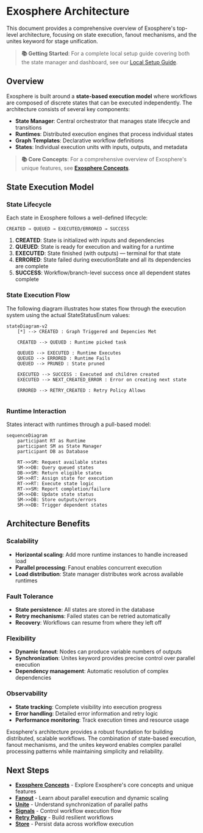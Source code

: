 # Exosphere Architecture

This document provides a comprehensive overview of Exosphere's top-level architecture, focusing on state execution, fanout mechanisms, and the unites keyword for stage unification.

> **📚 Getting Started**: For a complete local setup guide covering both the state manager and dashboard, see our [Local Setup Guide](./local-setup.md).

## Overview

Exosphere is built around a **state-based execution model** where workflows are composed of discrete states that can be executed independently. The architecture consists of several key components:

- **State Manager**: Central orchestrator that manages state lifecycle and transitions
- **Runtimes**: Distributed execution engines that process individual states
- **Graph Templates**: Declarative workflow definitions
- **States**: Individual execution units with inputs, outputs, and metadata

> **📚 Core Concepts**: For a comprehensive overview of Exosphere's unique features, see **[Exosphere Concepts](./concepts.md)**.

## State Execution Model

### State Lifecycle

Each state in Exosphere follows a well-defined lifecycle:

```
CREATED → QUEUED → EXECUTED/ERRORED → SUCCESS
```

1. **CREATED**: State is initialized with inputs and dependencies
2. **QUEUED**: State is ready for execution and waiting for a runtime
3. **EXECUTED**: State finished (with outputs) — terminal for that state
4. **ERRORED**: State failed during executionState and all its dependencies are complete
5. **SUCCESS**: Workflow/branch-level success once all dependent states complete

### State Execution Flow

The following diagram illustrates how states flow through the execution system using the actual StateStatusEnum values:

```mermaid
stateDiagram-v2
    [*] --> CREATED : Graph Triggered and Depencies Met
    
    CREATED --> QUEUED : Runtime picked task
    
    QUEUED --> EXECUTED : Runtime Executes
    QUEUED --> ERRORED : Runtime Fails
    QUEUED --> PRUNED : State pruned
    
    EXECUTED --> SUCCESS : Executed and children created
    EXECUTED --> NEXT_CREATED_ERROR : Error on creating next state
    
    ERRORED --> RETRY_CREATED : Retry Policy Allows  


```

### Runtime Interaction

States interact with runtimes through a pull-based model:

```mermaid
sequenceDiagram   
    participant RT as Runtime
    participant SM as State Manager
    participant DB as Database
    
    RT->>SM: Request available states
    SM->>DB: Query queued states
    DB->>SM: Return eligible states
    SM->>RT: Assign state for execution
    RT->>RT: Execute state logic
    RT->>SM: Report completion/failure
    SM->>DB: Update state status
    SM->>DB: Store outputs/errors
    SM->>DB: Trigger dependent states
```

## Architecture Benefits

### Scalability

- **Horizontal scaling**: Add more runtime instances to handle increased load
- **Parallel processing**: Fanout enables concurrent execution
- **Load distribution**: State manager distributes work across available runtimes

### Fault Tolerance

- **State persistence**: All states are stored in the database
- **Retry mechanisms**: Failed states can be retried automatically
- **Recovery**: Workflows can resume from where they left off

### Flexibility

- **Dynamic fanout**: Nodes can produce variable numbers of outputs
- **Synchronization**: Unites keyword provides precise control over parallel execution
- **Dependency management**: Automatic resolution of complex dependencies

### Observability

- **State tracking**: Complete visibility into execution progress
- **Error handling**: Detailed error information and retry logic
- **Performance monitoring**: Track execution times and resource usage


Exosphere's architecture provides a robust foundation for building distributed, scalable workflows. The combination of state-based execution, fanout mechanisms, and the unites keyword enables complex parallel processing patterns while maintaining simplicity and reliability.

## Next Steps

- **[Exosphere Concepts](./concepts.md)** - Explore Exosphere's core concepts and unique features
- **[Fanout](./fanout.md)** - Learn about parallel execution and dynamic scaling
- **[Unite](./unite.md)** - Understand synchronization of parallel paths
- **[Signals](./signals.md)** - Control workflow execution flow
- **[Retry Policy](./retry-policy.md)** - Build resilient workflows
- **[Store](./store.md)** - Persist data across workflow execution